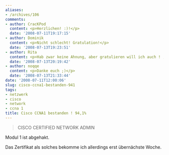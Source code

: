 ```yaml
---
aliases:
- /archives/106
comments:
- author: CracKPod
  content: <p>Herzlichen! :)!</p>
  date: '2008-07-11T19:17:15'
- author: Dominik
  content: <p>Nicht schlecht! Gratulation!</p>
  date: '2008-07-13T19:23:51'
- author: Rita
  content: <p>Hab zwar keine Ahnung, aber gratulieren will ich auch ! ;-))</p>
  date: '2008-07-13T20:19:42'
- author: noqqe
  content: <p>Danke euch ;)</p>
  date: '2008-07-13T21:33:44'
date: '2008-07-11T12:00:06'
slug: cisco-ccna1-bestanden-941
tags:
- netzwerk
- cisco
- network
- ccna 1
title: Cisco CCNA1 bestanden ! 94,1%
---
```


> CISCO CERTIFIED NETWORK ADMIN

Modul 1 ist abgehakt.

Das Zertifikat als solches bekomme ich allerdings erst übernächste Woche.